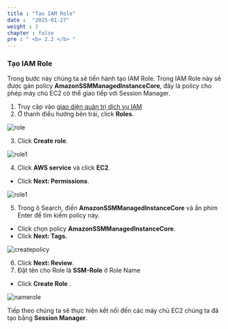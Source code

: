 ```yaml
---
title : "Tạo IAM Role"
date :  "2025-01-27" 
weight : 2 
chapter : false
pre : " <b> 2.2 </b> "
---
```


### Tạo IAM Role

Trong bước này chúng ta sẽ tiến hành tạo IAM Role. Trong IAM Role này sẽ được gán policy **AmazonSSMManagedInstanceCore**, đây là policy cho phép máy chủ EC2 có thể giao tiếp với Session Manager.

1. Truy cập vào [giao diện quản trị dịch vụ IAM](https://console.aws.amazon.com/iamv2/)
2. Ở thanh điều hướng bên trái, click  **Roles**.  

![role](/images/2.prerequisite/038-iamrole.png)

3. Click **Create role**.  

![role1](/images/2.prerequisite/039-iamrole.png)

4. Click **AWS service** và click **EC2**. 
  + Click **Next: Permissions**.  

![role1](/images/2.prerequisite/040-iamrole.png)

5. Trong ô Search, điền **AmazonSSMManagedInstanceCore** và ấn phím Enter để tìm kiếm policy này.
  + Click chọn policy **AmazonSSMManagedInstanceCore**.
  + Click **Next: Tags.**

![createpolicy](/images/2.prerequisite/041-iamrole.png)

6. Click **Next: Review**.
7. Đặt tên cho Role là **SSM-Role** ở Role Name  
  + Click **Create Role** \.

![namerole](/images/2.prerequisite/042-iamrole.png)

Tiếp theo chúng ta sẽ thực hiện kết nối đến các máy chủ EC2 chúng ta đã tạo bằng **Session Manager**.